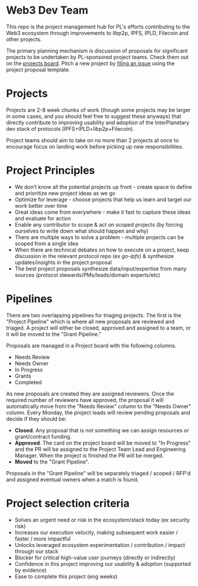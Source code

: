 # Web3 Dev Team

This repo is the project management hub for PL's efforts contributing to the Web3 ecosystem through improvements to libp2p, IPFS, IPLD, Filecoin and other projects.

The primary planning mechanism is discussion of proposals for significant projects to be undertaken by PL-sponsored project teams. Check them out on the [projects board](https://github.com/protocol/web3-dev-team/projects/3). Pitch a new project by [filing an issue](https://github.com/protocol/web3-dev-team/issues/new/choose) using the project proposal template.

# Projects

Projects are 2-8 week chunks of work (though some projects may be larger in some cases, and you should feel free to suggest these anyways) that directly contribute to improving usability and adoption of the InterPlanetary dev stack of protocols (IPFS+IPLD+libp2p+Filecoin).

Project teams should aim to take on no more than 2 projects at once to encourage focus on landing work before picking up new responsibilities.

# Project Principles

- We don’t know all the potential projects up front - create space to define and prioritize new project ideas as we go
- Optimize for leverage - choose projects that help us learn and target our work better over time
- Great ideas come from everywhere - make it fast to capture these ideas and evaluate for action
- Enable any contributor to scope & act on scoped projects (by forcing ourselves to write down what should happen and why)
- There are multiple ways to solve a problem - multiple projects can be scoped from a single idea
- When there are technical debates on how to execute on a project, keep discussion in the relevant protocol repo (ex _go-ipfs_) & synthesize updates/insights in the project proposal
- The best project proposals synthesize data/input/expertise from many sources (protocol stewards/PMs/leads/domain experts/etc)

# Pipelines

There are two overlapping pipelines for triaging projects. The first is the "Project Pipeline" which is where all new proposals are reviewed and triaged. A project will either be closed, approved and assigned to a team, or it will be moved to the "Grant Pipeline."

Proposals are managed in a Project board with the following columns.

* Needs Review
* Needs Owner
* In Progress
* Grants
* Completed

As new proposals are created they are assigned reviewers. Once the required number of reviewers have approved, the proposal it will automatically move from the "Needs Review" column to the "Needs Owner" column. Every Monday, the project leads will review pending proposals and decide if they should be:

* **Closed**. Any proposal that is not something we can assign resources or grant/contract funding.
* **Approved**. The card on the project board will be moved to "In Progress" and the PR will be assigned to the Project Team Lead and Engineering Manager. When the project is finished the PR will be merged.
* **Moved** to the "Grant Pipeline".

Proposals in the "Grant Pipeline" will be separately triaged / scoped / RFP'd and assigned eventual owners when a match is found.

# Project selection criteria

- Solves an urgent need or risk in the ecosystem/stack today (ex security risk)
- Increases our execution velocity, making subsequent work easier / faster / more impactful
- Unlocks leveraged ecosystem experimentation / contribution / impact through our stack
- Blocker for critical high-value user journeys (directly or indirectly)
- Confidence in this project improving our usability & adoption (supported by evidence)
- Ease to complete this project (eng weeks)


